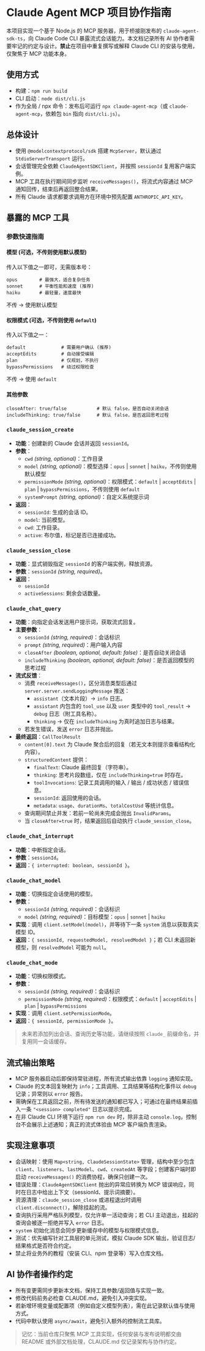 # Claude Agent MCP 项目协作指南

本项目实现一个基于 Node.js 的 MCP 服务器，用于桥接刚发布的 `claude-agent-sdk-ts`，向 Claude Code CLI 暴露流式会话能力。本文档记录所有 AI 协作者需要牢记的约定与设计。**禁止**在项目中重复撰写或解释 Claude CLI 的安装与使用，仅聚焦于 MCP 功能本身。

## 使用方式

- 构建：`npm run build`
- CLI 启动：`node dist/cli.js`
- 作为全局 / npx 命令：发布后可运行 `npx claude-agent-mcp`（或 `claude-agent-mcp`，依赖包 `bin` 指向 `dist/cli.js`）。

## 总体设计

- 使用 `@modelcontextprotocol/sdk` 搭建 `McpServer`，默认通过 `StdioServerTransport` 运行。
- 会话管理完全依赖 `ClaudeAgentSDKClient`，并按照 `sessionId` 复用客户端实例。
- MCP 工具在执行期间同步监听 `receiveMessages()`，将流式内容通过 MCP 通知回传，结束后再返回整合结果。
- 所有 Claude 请求都要求调用方在环境中预先配置 `ANTHROPIC_API_KEY`。

## 暴露的 MCP 工具

### 参数快速指南

#### 模型 (可选，不传则使用默认模型)

传入以下值之一即可，无需版本号：

```
opus        # 最强大，适合复杂任务
sonnet      # 平衡性能和速度 (推荐)
haiku       # 最轻量，速度最快
```

不传 → 使用默认模型

#### 权限模式 (可选，不传则使用 `default`)

传入以下值之一：

```
default             # 需要用户确认 (推荐)
acceptEdits         # 自动接受编辑
plan                # 仅规划，不执行
bypassPermissions   # 绕过权限检查
```

不传 → 使用 `default`

#### 其他参数

```
closeAfter: true/false           # 默认 false，是否自动关闭会话
includeThinking: true/false      # 默认 false，是否返回思考过程
```

### `claude_session_create`

- **功能**：创建新的 Claude 会话并返回 `sessionId`。
- **参数**：
  - `cwd` *(string, optional)*：工作目录
  - `model` *(string, optional)*：模型选择：`opus` | `sonnet` | `haiku`，不传则使用默认模型
  - `permissionMode` *(string, optional)*：权限模式：`default` | `acceptEdits` | `plan` | `bypassPermissions`，不传则使用 `default`
  - `systemPrompt` *(string, optional)*：自定义系统提示词
- **返回**：
  - `sessionId`: 生成的会话 ID。
  - `model`: 当前模型。
  - `cwd`: 工作目录。
  - `active`: 布尔值，标记是否已连接成功。

### `claude_session_close`

- **功能**：显式销毁指定 `sessionId` 的客户端实例，释放资源。
- **参数**：`sessionId` *(string, required)*。
- **返回**：
  - `sessionId`
  - `activeSessions`: 剩余会话数量。

### `claude_chat_query`

- **功能**：向指定会话发送用户提示词，获取流式回复。
- **主要参数**：
  - `sessionId` *(string, required)*：会话标识
  - `prompt` *(string, required)*：用户输入内容
  - `closeAfter` *(boolean, optional, default: false)*：是否自动关闭会话
  - `includeThinking` *(boolean, optional, default: false)*：是否返回模型的思考过程
- **流式反馈**：
  - 消费 `receiveMessages()`，区分消息类型后通过 `server.server.sendLoggingMessage` 推送：
    - `assistant`（文本片段）→ `info` 日志。
    - `assistant` 内包含的 `tool_use` 以及 `user` 类型中的 `tool_result` → `debug` 日志（附工具名称）。
    - `thinking` → 仅在 `includeThinking` 为真时追加日志与结果。
  - 若发生错误，发送 `error` 日志并抛出。
- **最终返回**：`CallToolResult`
  - `content[0].text` 为 Claude 聚合后的回复（若无文本则提示查看结构化内容）。
  - `structuredContent` 提供：
    - `finalText`: Claude 最终回复（字符串）。
    - `thinking`: 思考片段数组，仅在 `includeThinking=true` 时存在。
    - `toolInvocations`: 记录工具调用的输入 / 输出 / 成功状态 / 错误信息。
    - `sessionId`: 返回使用的会话。
    - `metadata`: `usage`、`durationMs`、`totalCostUsd` 等统计信息。
  - 查询期间禁止并发：若前一轮尚未完成会抛出 `InvalidParams`。
  - 当 `closeAfter=true` 时，结果返回后自动执行 `claude_session_close`。

### `claude_chat_interrupt`

- **功能**：中断指定会话。
- **参数**：`sessionId`。
- **返回**：`{ interrupted: boolean, sessionId }`。

### `claude_chat_model`

- **功能**：切换指定会话使用的模型。
- **参数**：
  - `sessionId` *(string, required)*：会话标识
  - `model` *(string, required)*：目标模型：`opus` | `sonnet` | `haiku`
- **实现**：调用 `client.setModel(model)`，并等待下一条 `system` 消息以获取真实模型 ID。
- **返回**：`{ sessionId, requestedModel, resolvedModel }`；若 CLI 未返回新模型，则 `resolvedModel` 可能为 `null`。

### `claude_chat_mode`

- **功能**：切换权限模式。
- **参数**：
  - `sessionId` *(string, required)*：会话标识
  - `permissionMode` *(string, required)*：权限模式：`default` | `acceptEdits` | `plan` | `bypassPermissions`
- **实现**：调用 `client.setPermissionMode`。
- **返回**：`{ sessionId, permissionMode }`。

> 未来若添加列出会话、查询历史等功能，请继续按照 `claude_` 前缀命名，并复用同一会话缓存。

## 流式输出策略

- MCP 服务器启动后即保持常驻进程，所有流式输出依靠 `logging` 通知实现。
- Claude 的文本回复映射为 `info`；工具调用、工具结果等结构化事件以 `debug` 记录；异常则以 `error` 报告。
- 需确保在工具返回之前，所有待发送的通知都已写入；可通过在最终结果前插入一条 `"<session> completed"` 日志以提示完成。
- 在非 Claude CLI 环境下运行 `npm run dev` 时，除非主动 `console.log`，控制台不会展示上述通知；真正的流式体验由 MCP 客户端负责渲染。

## 实现注意事项

- 会话映射：使用 `Map<string, ClaudeSessionState>` 管理，结构中至少包含 `client`、`listeners`、`lastModel`、`cwd`、`createdAt` 等字段；创建客户端时即启动 `receiveMessages()` 的消费协程，确保只创建一次。
- 错误处理：`ClaudeAgentSDKClient` 抛出的异常应转换为 MCP 错误响应，同时在日志中给出上下文（sessionId、提示词摘要）。
- 资源清理：`claude_session_close` 或进程退出时调用 `client.disconnect()`，解除挂起的流。
- 查询执行采用严格队列模型，仅允许单一活动查询；若 CLI 主动退出，挂起的查询会被逐一拒绝并写入 `error` 日志。
- `system` 初始化消息会同步更新缓存中的模型与权限模式信息。
- 测试：优先编写针对工具层的单元测试，模拟 Claude SDK 输出，验证日志/结果格式是否符合约定。
- 禁止将业务外的教程（安装 CLI、npm 登录等）写入仓库文档。

## AI 协作者操作约定

- 所有变更需同步更新本文档，保持工具参数/返回值与实现一致。
- 修改代码前务必检查 CLAUDE.md，避免引入冲突实现。
- 若新增环境变量或配置项（例如自定义模型列表），需在此记录默认值与使用方式。
- 代码中默认使用 `async/await`，避免引入额外的控制流工具库。

> 记忆：当前仓库只聚焦 MCP 工具实现，任何安装与发布说明都交由 README 或外部文档处理，CLAUDE.md 仅记录架构与协作约定。

